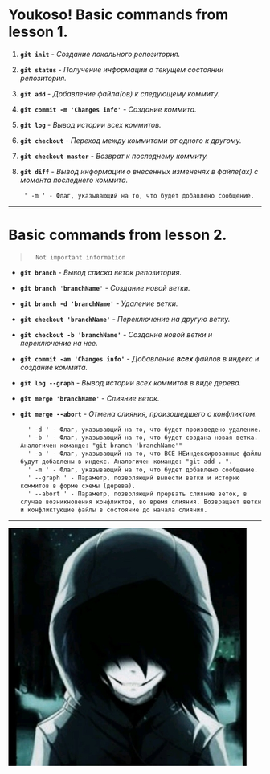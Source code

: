# Youkoso! Basic commands from lesson 1.
1. **`git init`** - *Создание локального репозитория.*
2. **`git status`** - *Получение информации о текущем состоянии репозитория.*
3. **`git add`** - *Добавление файла(ов) к следующему коммиту.*
4. **`git commit -m 'Changes info'`** - *Создание коммита.*
5. **`git log`** - *Вывод истории всех коммитов.*
6. **`git checkout`** - *Переход между коммитами от одного к другому.*
7. **`git checkout master`** - *Возврат к последнему коммиту.*
8. **`git diff`** - *Вывод информации о внесенных измененях в файле(ах) с момента последнего коммита.*

        ' -m ' - Флаг, указывающий на то, что будет добавлено сообщение. 
***
# Basic commands from lesson 2.
>       Not important information
* **`git branch`** - *Вывод списка веток репозитория.*
* **`git branch 'branchName'`** - *Создание новой ветки.*
* **`git branch -d 'branchName'`** - *Удаление ветки.*
* **`git checkout 'branchName'`** - *Переключение на другую ветку.*
* **`git checkout -b 'branchName'`** - *Создание новой ветки и переключение на нее.*
* **`git commit -am 'Changes info'`** - *Добавление **всех** файлов в индекс и создание коммита.*
* **`git log --graph`** - *Вывод истории всех коммитов в виде дерева.*
* **`git merge 'branchName'`** - *Слияние веток.*
* **`git merge --abort`** - *Отмена слияния, произошедшего с конфликтом.*

        ' -d ' - Флаг, указывающий на то, что будет произведено удаление.
        ' -b ' - Флаг, указывающий на то, что будет создана новая ветка. Аналогичен команде: "git branch 'branchName'"
        ' -a ' - Флаг, указывающий на то, что ВСЕ НЕиндексированные файлы будут добавлены в индекс. Аналогичен команде: "git add . ".
        ' -m ' - Флаг, указывающий на то, что будет добавлено сообщение. 
        ' --graph ' - Параметр, позволяющий вывести ветки и историю коммитов в форме схемы (дерева). 
        ' --abort ' - Параметр, позволяющий прервать слияние веток, в случае возникновения конфликтов, во время слияния. Возвращает ветки и конфликтующие файлы в состояние до начала слияния.
***   
![picture](img.jpg) 

